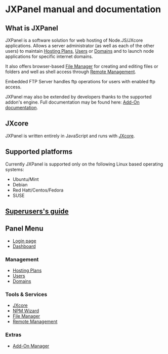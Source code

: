 
# JXPanel manual and documentation

## What is JXPanel

JXPanel is a software solution for web hosting of Node.JS/JXcore applications.
Allows a server administrator (as well as each of the other users) to maintain [Hosting Plans](docs/hostingp.markdown), [Users](users.markdown) or [Domains](domains.markdown)
and to launch node applications for specific internet domains.

It also offers browser-based [File Manager](docs/filem.markdown) for creating and editing files or folders and well as shell access through [Remote Management](remotem.markdown).

Embedded FTP Server handles ftp operations for users with enabled ftp access.

JXPanel may also be extended by developers thanks to the supported addon's engine.
Full documentation may be found here: [Add-On documentation](docs/addons_api_index.markdown).

## JXcore

JXPanel is written entirely in JavaScript and runs with [JXcore](http://www.jxcore.com).

## Supported platforms

Currently JXPanel is supported only on the following Linux based operating systems:

* Ubuntu/Mint
* Debian
* Red Hatt/Centos/Fedora
* SUSE


## [Superusers's guide](docs/admin_index.markdown)


## Panel Menu
* [Login page](docs/loginpage.markdown)
* [Dashboard](docs/dashboard.markdown)

### Management
* [Hosting Plans](docs/hostingp.markdown)
* [Users](docs/users.markdown)
* [Domains](docs/domains.markdown)

### Tools & Services
* [JXcore](docs/jxcore_index.markdown)
* [NPM Wizard](docs/npmw.markdown)
* [File Manager](docs/filem.markdown)
* [Remote Management](docs/remotem.markdown)

### Extras
* [Add-On Manager](docs/addonm.markdown)


